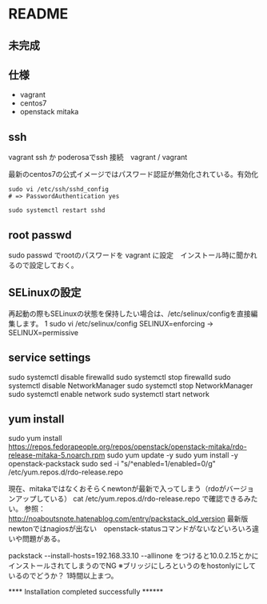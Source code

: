 # README

## 未完成
## 仕様
* vagrant
* centos7
* openstack mitaka

## ssh
vagrant ssh
か
poderosaでssh 接続　vagrant / vagrant

最新のcentos7の公式イメージではパスワード認証が無効化されている。有効化
```
sudo vi /etc/ssh/sshd_config
# => PasswordAuthentication yes

sudo systemctl restart sshd 
```
## root passwd
sudo passwd
でrootのパスワードを
vagrant
に設定　インストール時に聞かれるので設定しておく。

## SELinuxの設定
再起動の際もSELinuxの状態を保持したい場合は、/etc/selinux/configを直接編集します。
1
sudo vi /etc/selinux/config
SELINUX=enforcing
→
SELINUX=permissive

## service settings
sudo systemctl disable firewalld
sudo systemctl stop firewalld
sudo systemctl disable NetworkManager
sudo systemctl stop NetworkManager
sudo systemctl enable network
sudo systemctl start network

## yum install
sudo yum install https://repos.fedorapeople.org/repos/openstack/openstack-mitaka/rdo-release-mitaka-5.noarch.rpm
sudo yum update -y
sudo yum install -y openstack-packstack
sudo sed -i "s/^enabled=1/enabled=0/g" /etc/yum.repos.d/rdo-release.repo

現在、mitakaではなくおそらくnewtonが最新で入ってしまう（rdoがバージョンアップしている）
cat /etc/yum.repos.d/rdo-release.repo
で確認できるみたい。
参照：
http://noaboutsnote.hatenablog.com/entry/packstack_old_version
最新版newtonではnagiosが出ない　openstack-statusコマンドがないなどいろいろ違いや問題がある。

packstack --install-hosts=192.168.33.10
--allinone をつけると10.0.2.15とかにインストールされてしまうのでNG
※ブリッジにしろというのをhostonlyにしているのでどうか？
1時間以上まつ。

**** Installation completed successfully ******

